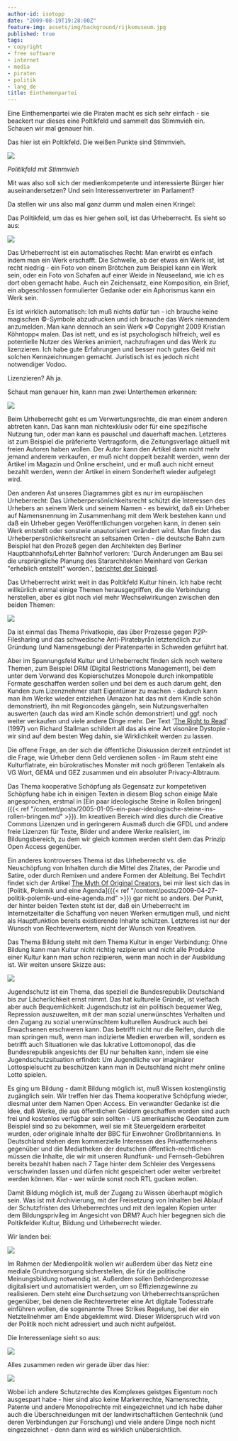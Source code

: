 ```yaml
---
author-id: isotopp
date: "2009-08-19T19:28:00Z"
feature-img: assets/img/background/rijksmuseum.jpg
published: true
tags:
- copyright
- free software
- internet
- media
- piraten
- politik
- lang_de
title: Einthemenpartei
---
```

Eine Einthemenpartei wie die Piraten macht es sich sehr einfach - sie beackert nur dieses eine Poltikfeld und sammelt das Stimmvieh ein. Schauen wir mal genauer hin.

Das hier ist ein Poltikfeld. Die weißen Punkte sind Stimmvieh.

![](/uploads/politikfeld.jpg)

*Politikfeld mit Stimmvieh*

Mit was also soll sich der medienkompetente und interessierte Bürger hier auseinandersetzen? Und sein Interessenvertreter im Parlament?

Da stellen wir uns also mal ganz dumm und malen einen Kringel:

Das Politikfeld, um das es hier gehen soll, ist das Urheberrecht. Es sieht so aus:

![](/uploads/urheberrecht0.png)

Das Urheberrecht ist ein automatisches Recht: Man erwirbt es einfach indem man ein Werk erschafft. Die Schwelle, ab der etwas ein Werk ist, ist recht niedrig - ein Foto von einem Brötchen zum Beispiel kann ein Werk sein, oder ein Foto von Schafen auf einer Weide in Neuseeland, wie ich es dort oben gemacht habe. Auch ein Zeichensatz, eine Komposition, ein Brief, ein abgeschlossen formulierter Gedanke oder ein Aphorismus kann ein Werk sein.

Es ist wirklich automatisch: Ich muß nichts dafür tun - ich brauche keine magischen ©-Symbole abzudrucken und ich brauche das Werk niemandem anzumelden. Man kann dennoch an sein Werk »© Copyright 2009 Kristian Köhntopp« malen. Das ist nett, und es ist psychologisch hilfreich, weil es potentielle Nutzer des Werkes animiert, nachzufragen und das Werk zu lizenzieren. Ich habe gute Erfahrungen und besser noch gutes Geld mit solchen Kennzeichnungen gemacht. Juristisch ist es jedoch nicht notwendiger Vodoo.

Lizenzieren? Ah ja.

Schaut man genauer hin, kann man zwei Unterthemen erkennen:

![](/uploads/urheberrecht1.png)

Beim Urheberrecht geht es um Verwertungsrechte, die man einem anderen abtreten kann. Das kann man nichtexklusiv oder für eine spezifische Nutzung tun, oder man kann es pauschal und dauerhaft machen. Letzteres ist zum Beispiel die präferierte Vertragsform, die Zeitungsverlage aktuell mit freien Autoren haben wollen. Der Autor kann den Artikel dann nicht mehr jemand anderem verkaufen, er muß nicht doppelt bezahlt werden, wenn der Artikel im Magazin und Online erscheint, und er muß auch nicht erneut bezahlt werden, wenn der Artikel in einem Sonderheft wieder aufgelegt wird.

Den anderen Ast unseres Diagrammes gibt es nur im europäischen Urheberrecht: Das Urheberpersönlichkeitsrecht schützt die Interessen des Urhebers an seinem Werk und seinem Namen - es bewirkt, daß ein Urheber auf Namensnennung im Zusammenhang mit dem Werk bestehen kann und daß ein Urheber gegen Veröffentlichungen vorgehen kann, in denen sein Werk entstellt oder sonstwie unautorisiert verändert wird. Man findet das Urheberpersönlichkeitsrecht an seltsamen Orten - die deutsche Bahn zum Beispiel hat den Prozeß gegen den Architekten des Berliner Hauptbahnhofs/Lehrter Bahnhof verloren: 'Durch Änderungen am Bau sei die ursprüngliche Planung des Stararchitekten Meinhard von Gerkan "erheblich entstellt" worden.', [berichtet der Spiegel](http://www.spiegel.de/wirtschaft/0,1518,451178,00.html).

Das Urheberrecht wirkt weit in das Poltikfeld Kultur hinein. Ich habe recht willkürlich einmal einige Themen herausgegriffen, die die Verbindung herstellen, aber es gibt noch viel mehr Wechselwirkungen zwischen den beiden Themen:

![](/uploads/urheberrecht2.png)

Da ist einmal das Thema Privatkopie, das über Prozesse gegen P2P-Filesharing und das schwedische Anti-Piratebyrån letztendlich zur Gründung (und Namensgebung) der Piratenpartei in Schweden geführt hat.

Aber im Spannungsfeld Kultur und Urheberrecht finden sich noch weitere Themen, zum Beispiel DRM (Digital Restrictions Management), bei dem unter dem Vorwand des Kopierschutzes Monopole durch inkompatible Formate geschaffen werden sollen und bei dem es auch darum geht, den Kunden zum Lizenznehmer statt Eigentümer zu machen - dadurch kann man ihm Werke wieder entziehen (Amazon hat das mit dem Kindle schön demonstriert), ihn mit Regioncodes gängeln, sein Nutzungsverhalten auswerten (auch das wird am Kindle schön demonstriert) und ggf. noch weiter verkaufen und viele andere Dinge mehr. Der Text '[The Right to Read](http://www.gnu.org/philosophy/right-to-read.html)' (1997) von Richard Stallman schildert all das als eine Art visonäre Dystopie - wir sind auf dem besten Weg dahin, sie Wirklichkeit werden zu lassen.

Die offene Frage, an der sich die öffentliche Diskussion derzeit entzündet ist die Frage, wie Urheber denn Geld verdienen sollen - im Raum steht eine Kulturflatrate, ein bürokratisches Monster mit noch größeren Tentakeln als VG Wort, GEMA und GEZ zusammen und ein absoluter Privacy-Albtraum.

Das Thema kooperative Schöpfung als Gegensatz zur kompetetiven Schöpfung habe ich in einigen Texten in diesem Blog schon einige Male angesprochen, erstmal in 
[Ein paar ideologische Steine in Rollen bringen]({{< ref "/content/posts/2005-01-05-ein-paar-ideologische-steine-ins-rollen-bringen.md" >}}). Im kreativen Bereich wird dies durch die Creative Commons Lizenzen und in geringerem Ausmaß durch die GFDL und andere freie Lizenzen für Texte, Bilder und andere Werke realisiert, im Bildungsbereich, zu dem wir gleich kommen werden steht dem das Prinzip Open Access gegenüber.

Ein anderes kontroverses Thema ist das Urheberrecht vs. die Neuschöpfung von Inhalten durch die Mittel des Zitates, der Parodie und Satire, oder durch Remixen und andere Formen der Ableitung. Bei Techdirt findet sich der Artikel [The Myth Of Original Creators](http://techdirt.com/articles/20090629/0230145396.shtml), bei mir liest sich das in [Politik, Polemik und eine Agenda]({{< ref "/content/posts/2009-04-27-politik-polemik-und-eine-agenda.md" >}}) gar nicht so anders. Der Punkt, der hinter beiden Texten steht ist der, daß ein Urheberrecht im Internetzeitalter die Schaffung von neuen Werken ermutigen muß, und nicht als Hauptfunktion bereits existierende Inhalte schützen. Letzteres ist nur der Wunsch von Rechteverwertern, nicht der Wunsch von Kreativen.

Das Thema Bildung steht mit dem Thema Kultur in enger Verbindung: Ohne Bildung kann man Kultur nicht richtig rezipieren und nicht alle Produkte einer Kultur kann man schon rezipieren, wenn man noch in der Ausbildung ist. Wir weiten unsere Skizze aus:

![](/uploads/urheberrecht3.png)

Jugendschutz ist ein Thema, das speziell die Bundesrepublik Deutschland bis zur Lächerlichkeit ernst nimmt. Das hat kulturelle Gründe, ist vielfach aber auch Bequemlichkeit: Jugendschutz ist ein politisch bequemer Weg, Repression auszuweiten, mit der man sozial unerwünschtes Verhalten und den Zugang zu sozial unerwünschtem kulturellen Ausdruck auch bei Erwachsenen erschweren kann. Das betrifft nicht nur die Reifen, durch die man springen muß, wenn man indizierte Medien erwerben will, sondern es betrifft auch Situationen wie das lukrative Lottomonopol, das die Bundesrepublik angesichts der EU nur behalten kann, indem sie eine Jugendschutzsituation erfindet: Um Jugendliche vor imaginärer Lottospielsucht zu beschützen kann man in Deutschland nicht mehr online Lotto spielen.

Es ging um Bildung - damit Bildung möglich ist, muß Wissen kostengünstig zugänglich sein. Wir treffen hier das Thema kooperative Schöpfung wieder, diesmal unter dem Namen Open Access. Ein verwandter Gedanke ist die Idee, daß Werke, die aus öffentlichen Geldern geschaffen worden sind auch frei und kostenlos verfügbar sein sollten - US amerikanische Geodaten zum Beispiel sind so zu bekommen, weil sie mit Steuergeldern erarbeitet wurden, oder originale Inhalte der BBC für Einwohner Großbritanniens. In Deutschland stehen dem kommerzielle Interessen des Privatfernsehens gegenüber und die Mediatheken der deutschen öffentlich-rechtlichen müssen die Inhalte, die wir mit unseren Rundfunk- und Fernseh-Gebühren bereits bezahlt haben nach 7 Tage hinter dem Schleier des Vergessens verschwinden lassen und dürfen nicht gespeichert oder weiter verbreitet werden können. Klar - wer würde sonst noch RTL gucken wollen.

Damit Bildung möglich ist, muß der Zugang zu Wissen überhaupt möglich sein. Was ist mit Archivierung, mit der Freisetzung von Inhalten bei Ablauf der Schutzfristen des Urheberrechtes und mit den legalen Kopien unter dem Bildungsprivileg im Angesicht von DRM? Auch hier begegnen sich die Poltikfelder Kultur, Bildung und Urheberrecht wieder.

Wir landen bei:

![](/uploads/urheberrecht4.png)

Im Rahmen der Medienpolitik wollen wir außerdem über das Netz eine mediale Grundversorgung sicherstellen, die für die politische Meinungsbildung notwendig ist. Außerdem sollen Behördenprozesse digitalisiert und automatisiert werden, um so Effizienzgewinne zu realisieren. Dem steht eine Durchsetzung von Urheberrechtsansprüchen gegenüber, bei denen die Rechtevertreter eine Art digitale Todesstrafe einführen wollen, die sogenannte Three Strikes Regelung, bei der ein Netzteilnehmer am Ende abgeklemmt wird. Dieser Widerspruch wird von der Politik noch nicht adressiert und auch nicht aufgelöst.

Die Interessenlage sieht so aus:

![](/uploads/urheberrecht5.png)

Alles zusammen reden wir gerade über das hier:

![](/uploads/urheberrecht6.png)

Wobei ich andere Schutzrechte des Komplexes geistges Eigentum noch ausgespart habe - hier sind also keine Markenrechte, Namensrechte, Patente und andere Monopolrechte mit eingezeichnet und ich habe daher auch die Überschneidungen mit der landwirtschaftlichen Gentechnik (und deren Verbindungen zur Forschung) und viele andere Dinge noch nicht eingezeichnet - denn dann wird es wirklich unübersichtlich.
